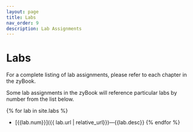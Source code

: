 ```yaml
---
layout: page
title: Labs
nav_order: 9
description: Lab Assignments
---
```


# Labs

For a complete listing of lab assignments, please refer to each chapter in the zyBook.

Some lab assignments in the zyBook will reference particular
labs by number from the list below.


{% for lab in site.labs %}
* [{{lab.num}}]({{ lab.url | relative_url}})&mdash;{{lab.desc}}
{% endfor %}
